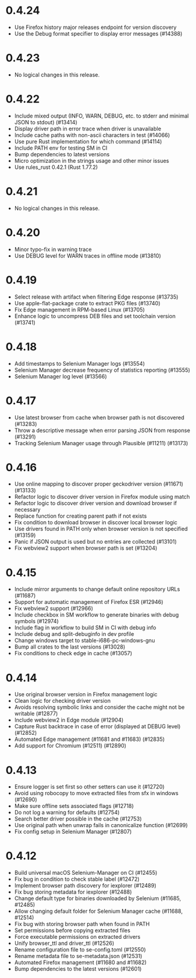 0.4.24
======

* Use Firefox history major releases endpoint for version discovery
* Use the Debug format specifier to display error messages (#14388)

0.4.23
======

* No logical changes in this release.

0.4.22
======

* Include mixed output (INFO, WARN, DEBUG, etc. to stderr and minimal JSON to stdout) (#13414)
* Display driver path in error trace when driver is unavailable
* Include cache paths with non-ascii characters in test (#14066)
* Use pure Rust implementation for which command (#14114)
* Include PATH env for testing SM in CI
* Bump dependencies to latest versions
* Micro optimization in the strings usage and other minor issues
* Use rules_rust 0.42.1 (Rust 1.77.2)

0.4.21
======

* No logical changes in this release.

0.4.20
======

* Minor typo-fix in warning trace
* Use DEBUG level for WARN traces in offline mode (#13810)

0.4.19
======

* Select release with artifact when filtering Edge response (#13735)
* Use apple-flat-package crate to extract PKG files (#13740)
* Fix Edge management in RPM-based Linux (#13705)
* Enhance logic to uncompress DEB files and set toolchain version (#13741)

0.4.18
======

* Add timestamps to Selenium Manager logs (#13554)
* Selenium Manager decrease frequency of statistics reporting (#13555)
* Selenium Manager log level (#13566)

0.4.17
======

* Use latest browser from cache when browser path is not discovered (#13283)
* Throw a descriptive message when error parsing JSON from response (#13291)
* Tracking Selenium Manager usage through Plausible (#11211) (#13173)

0.4.16
======

* Use online mapping to discover proper geckodriver version (#11671) (#13133)
* Refactor logic to discover driver version in Firefox module using match
* Refactor logic to discover driver version and download browser if necessary
* Replace function for creating parent path if not exists
* Fix condition to download browser in discover local browser logic
* Use drivers found in PATH only when browser version is not specified (#13159)
* Panic if JSON output is used but no entries are collected (#13101)
* Fix webview2 support when browser path is set (#13204)

0.4.15
======

* Include mirror arguments to change default online repository URLs (#11687)
* Support for automatic management of Firefox ESR (#12946)
* Fix webview2 support (#12966)
* Include checkbox in SM workflow to generate binaries with debug symbols (#12974)
* Include flag in workflow to build SM in CI with debug info
* Include debug and split-debuginfo in dev profile
* Change windows target to stable-i686-pc-windows-gnu
* Bump all crates to the last versions (#13028)
* Fix conditions to check edge in cache (#13057)

0.4.14
======

* Use original browser version in Firefox management logic
* Clean logic for checking driver version
* Avoids resolving symbolic links and consider the cache might not be writable (#12877)
* Include webview2 in Edge module (#12904)
* Capture Rust backtrace in case of error (displayed at DEBUG level) (#12852)
* Automated Edge management (#11681 and #11683) (#12835)
* Add support for Chromium (#12511) (#12890)

0.4.13
======

* Ensure logger is set first so other setters can use it (#12720)
* Avoid using robocopy to move extracted files from sfx in windows (#12690)
* Make sure offline sets associated flags (#12718)
* Do not log a warning for defaults (#12754)
* Search better driver possible in the cache (#12753)
* Use original path when unwrap fails in canonicalize function (#12699)
* Fix config setup in Selenium Manager (#12807)

0.4.12
======

* Build universal macOS Selenium-Manager on CI (#12455)
* Fix bug in condition to check stable label (#12472)
* Implement browser path discovery for iexplorer (#12489)
* Fix bug storing metadata for iexplorer (#12488)
* Change default type for binaries downloaded by Selenium (#11685, #12485)
* Allow changing default folder for Selenium Manager cache (#11688, #12514)
* Fix bug with storing browser path when found in PATH
* Set permissions before copying extracted files
* Force executable permissions on extracted drivers
* Unify browser_ttl and driver_ttl (#12526)
* Rename configuration file to se-config.toml (#12550)
* Rename metadata file to se-metadata.json (#12531)
* Automated Firefox management (#11680 and #11682)
* Bump dependencies to the latest versions (#12601)
